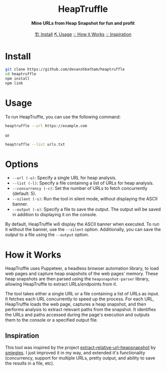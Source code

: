 <h1 align="center">
    HeapTruffle
  <br>
</h1>

<h4 align="center">Mine URLs from Heap Snapshot for fun and profit </h4>


<p align="center">
  <a href="#install">🏗️ Install</a>  
  <a href="#usage">⛏️ Usage</a> 
  <a href="#how-it-works">💡 How it Works</a>  
  <a href="#inspiration">💡 Inspiration</a> 
  <br>
</p>



# Install
```sh
git clone https://github.com/devanshbatham/heaptruffle
cd heaptruffle
npm install
npm link
```

# Usage

To run HeapTruffle, you can use the following command:

```sh
heaptruffle --url https://example.com
```

or

```sh
heaptruffle --list urls.txt
```

# Options

- `--url (-u)`: Specify a single URL for heap analysis.
- `--list (-l)`: Specify a file containing a list of URLs for heap analysis.
- `--concurrency (-c)`: Set the number of URLs to fetch concurrently (default: 5).
- `--silent (-s)`: Run the tool in silent mode, without displaying the ASCII banner.
- `--output (-o)`: Specify a file to save the output. The output will be saved in addition to displaying it on the console.

By default, HeapTruffle will display the ASCII banner when executed. To run it without the banner, use the `--silent` option. Additionally, you can save the output to a file using the `--output` option.

# How it Works

HeapTruffle uses Puppeteer, a headless browser automation library, to load web pages and capture heap snapshots of the web pages' memory. These heap snapshots are then parsed using the `heapsnapshot-parser` library, allowing HeapTruffle to extract URLs/endpoints from it.

The tool takes either a single URL or a file containing a list of URLs as input. It fetches each URL concurrently to speed up the process. For each URL, HeapTruffle loads the web page, captures a heap snapshot, and then performs analysis to extract relevant paths from the snapshot. It identifies the URLs and paths accessed during the page's execution and outputs them to the console or a specified output file.

## Inspiration
This tool was inspired by the project [extract-relative-url-heapsnapshot](https://github.com/smiegles/extract-relative-url-heapsnapshot) by [smiegles](https://github.com/smiegles). I just improved it in my way, and extended it's functionality (concurrency, support for multiple URLs, pretty output, and ability to save the results in a file, etc). 